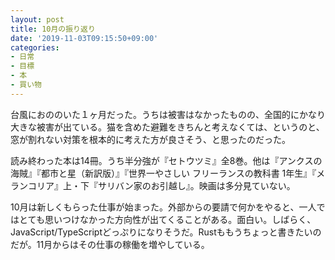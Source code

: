 ```yaml
---
layout: post
title: 10月の振り返り
date: '2019-11-03T09:15:50+09:00'
categories:
- 日常
- 目標
- 本
- 買い物
---
```


台風におののいた１ヶ月だった。うちは被害はなかったものの、全国的にかなり大きな被害が出ている。猫を含めた避難をきちんと考えなくては、というのと、窓が割れない対策を根本的に考えた方が良さそう、と思ったのだった。

読み終わった本は14冊。うち半分強が『セトウツミ』全8巻。他は『アンクスの海賊』『都市と星（新訳版）』『世界一やさしい フリーランスの教科書 1年生』『メランコリア』上・下『サリバン家のお引越し』。映画は多分見ていない。

10月は新しくもらった仕事が始まった。外部からの要請で何かをやると、一人ではとても思いつけなかった方向性が出てくることがある。面白い。しばらく、JavaScript/TypeScriptどっぷりになりそうだ。Rustももうちょっと書きたいのだが。11月からはその仕事の稼働を増やしている。
